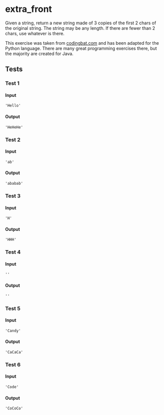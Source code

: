 # extra_front




Given a string, return a new string made of 3 copies of the first 2 chars of the original string. The string may be any length. If there are fewer than 2 chars, use whatever is there.

This exercise was taken from [codingbat.com](https://codingbat.com/prob/p172063) and has been adapted for the Python language. There are many great programming exercises there, but the majority are created for Java.






## Tests
### Test 1
#### Input
```
'Hello'
```
#### Output
```
'HeHeHe'
```
### Test 2
#### Input
```
'ab'
```
#### Output
```
'ababab'
```
### Test 3
#### Input
```
'H'
```
#### Output
```
'HHH'
```
### Test 4
#### Input
```
''
```
#### Output
```
''
```
### Test 5
#### Input
```
'Candy'
```
#### Output
```
'CaCaCa'
```
### Test 6
#### Input
```
'Code'
```
#### Output
```
'CoCoCo'
```

